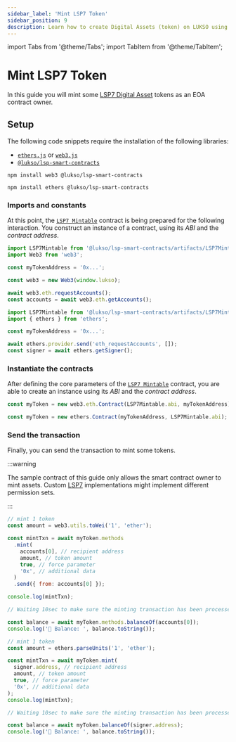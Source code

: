 ```yaml
---
sidebar_label: 'Mint LSP7 Token'
sidebar_position: 9
description: Learn how to create Digital Assets (token) on LUKSO using the LSP7 standard.
---
```


import Tabs from '@theme/Tabs';
import TabItem from '@theme/TabItem';

# Mint LSP7 Token

In this guide you will mint some [LSP7 Digital Asset](../../standards/tokens/LSP7-Digital-Asset.md) tokens as an EOA contract owner.

## Setup

The following code snippets require the installation of the following libraries:

- [`ethers.js`](https://github.com/ethers-io/ethers.js/) or [`web3.js`](https://www.npmjs.com/package/web3)
- [`@lukso/lsp-smart-contracts`](https://github.com/lukso-network/lsp-smart-contracts/)

<Tabs groupId="web3-lib">
  <TabItem value="web3js" label="web3.js">

```shell
npm install web3 @lukso/lsp-smart-contracts
```

  </TabItem>
  <TabItem value="ethersjs" label="ethers.js">

```shell
npm install ethers @lukso/lsp-smart-contracts
```

  </TabItem>
</Tabs>

### Imports and constants

At this point, the [`LSP7 Mintable`](../../contracts/contracts/LSP7DigitalAsset/presets/LSP7Mintable.md) contract is being prepared for the following interaction. You construct an instance of a contract, using its _ABI_ and the _contract address_.

<Tabs groupId="web3-lib">
  <TabItem value="web3js" label="web3.js">

```javascript title="web3.js"
import LSP7Mintable from '@lukso/lsp-smart-contracts/artifacts/LSP7Mintable.json';
import Web3 from 'web3';

const myTokenAddress = '0x...';

const web3 = new Web3(window.lukso);

await web3.eth.requestAccounts();
const accounts = await web3.eth.getAccounts();
```

  </TabItem>
  <TabItem value="ethersjs" label="ethers.js">

```javascript title="ethers.js"
import LSP7Mintable from '@lukso/lsp-smart-contracts/artifacts/LSP7Mintable.json';
import { ethers } from 'ethers';

const myTokenAddress = '0x...';

await ethers.provider.send('eth_requestAccounts', []);
const signer = await ethers.getSigner();
```

  </TabItem>
</Tabs>

### Instantiate the contracts

After defining the core parameters of the [`LSP7 Mintable`](../../contracts/contracts/LSP7DigitalAsset/presets/LSP7Mintable.md) contract, you are able to create an instance using its _ABI_ and the _contract address_.

<Tabs groupId="web3-lib">
  <TabItem value="web3js" label="web3.js">

```javascript title="web3.js"
const myToken = new web3.eth.Contract(LSP7Mintable.abi, myTokenAddress);
```

  </TabItem>
  <TabItem value="ethersjs" label="ethers.js">

```javascript title="ethers.js"
const myToken = new ethers.Contract(myTokenAddress, LSP7Mintable.abi);
```

  </TabItem>
</Tabs>

### Send the transaction

Finally, you can send the transaction to mint some tokens.

:::warning

The sample contract of this guide only allows the smart contract owner to mint assets. Custom [LSP7](../../standards/tokens/LSP7-Digital-Asset.md) implementations might implement different permission sets.

:::

<Tabs groupId="web3-lib">
  <TabItem value="web3js" label="web3.js">

```javascript title="web3.js"
// mint 1 token
const amount = web3.utils.toWei('1', 'ether');

const mintTxn = await myToken.methods
  .mint(
    accounts[0], // recipient address
    amount, // token amount
    true, // force parameter
    '0x', // additional data
  )
  .send({ from: accounts[0] });

console.log(mintTxn);

// Waiting 10sec to make sure the minting transaction has been processed

const balance = await myToken.methods.balanceOf(accounts[0]);
console.log('🏦 Balance: ', balance.toString());
```

  </TabItem>
  <TabItem value="ethersjs" label="ethers.js">

```javascript title="ethers.js"
// mint 1 token
const amount = ethers.parseUnits('1', 'ether');

const mintTxn = await myToken.mint(
  signer.address, // recipient address
  amount, // token amount
  true, // force parameter
  '0x', // additional data
);
console.log(mintTxn);

// Waiting 10sec to make sure the minting transaction has been processed

const balance = await myToken.balanceOf(signer.address);
console.log('🏦 Balance: ', balance.toString());
```

  </TabItem>
</Tabs>
